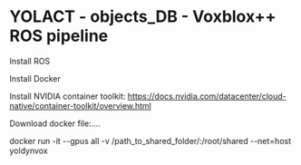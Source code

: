# YOLACT - objects_DB - Voxblox++ ROS pipeline

Install ROS

Install Docker

Install NVIDIA container toolkit: https://docs.nvidia.com/datacenter/cloud-native/container-toolkit/overview.html

Download docker file:....


  docker run -it --gpus all -v /path_to_shared_folder/:/root/shared --net=host yoldynvox
